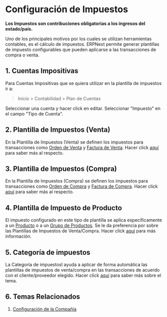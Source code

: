 <!-- add-breadcrumbs -->
# Configuración de Impuestos

**Los Impuestos son contribuciones obligatorias a los ingresos del estado/país.**

Uno de los principales motivos por los cuales se utilizan herramientas contables, es el cálculo de impuestos. ERPNext permite generar plantillas de impuesto configurables que pueden aplicarse a las transacciones de compra o venta.

## 1. Cuentas Impositivas

Para Cuentas Impositivas que se quiera utilizar en la plantilla de impuestos ir a:
> Inicio > Contabilidad > Plan de Cuentas

Seleccionar una cuenta y hacer click en editar. Seleccionar "Impuesto" en el campo "Tipo de Cuenta".

## 2. Plantilla de Impuestos (Venta)

En la Plantilla de Impuestos (Venta) se definen los impuestos para transacciones como [Orden de Venta](/docs/user/manual/es/selling/sales-order) y [Factura de Venta](/docs/user/manual/es/accounts/sales-invoice).
Hacer click [aquí](/docs/user/manual/es/selling/sales-taxes-and-charges-template) para saber más al respecto.

## 3. Plantilla de Impuestos (Compra)

En la Plantilla de Impuestos (Compra) se definen los impuestos para transacciones como [Orden de Compra](/docs/user/manual/es/buying/purchase-order) y [Factura de Compra](/docs/user/manual/es/accounts/purchase-invoice).
Hacer click [aquí](/docs/user/manual/es/buying/purchase-taxes-and-charges-template) para saber más al respecto.

## 4. Plantilla de Impuesto de Producto

El impuesto configurado en este tipo de plantilla se aplica específicamente a un [Producto](/docs/user/manual/es/stock/item) o a un [Grupo de Productos](/docs/user/manual/es/stock/item-group). Se le da preferencia por sobre las Plantillas de Impuestos de Venta/Compra. 
Hacer click [aquí](/docs/user/manual/es/accounts/item-tax-template) para más información.

## 5. Categoría de impuestos

La Categoría de impuestosl ayuda a aplicar de forma automática las plantillas de impuestos de venta/compra en las transacciones de acuerdo con el cliente/proveedor elegido.
Hacer click [aquí](/docs/user/manual/es/accounts/tax-category) para saber más sobre el tema.


## 6. Temas Relacionados
1. [Configuración de la Compañía](/docs/user/manual/es/setting-up/company-setup)
